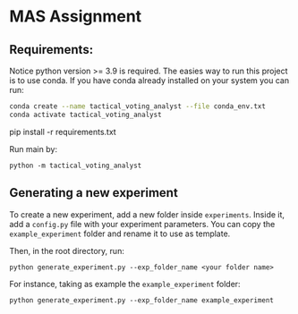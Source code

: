 # MAS Assignment

## Requirements:

Notice python version >= 3.9 is required.
The easies way to run this project is to use conda. If you have conda already installed on your system you can run:
``` bash
conda create --name tactical_voting_analyst --file conda_env.txt
conda activate tactical_voting_analyst
```
pip install -r requirements.txt

Run main by:

```
python -m tactical_voting_analyst
```

## Generating a new experiment

To create a new experiment, add a new folder inside `experiments`. Inside it, add a `config.py` file with your experiment parameters. You can copy the `example_experiment` folder and rename it to use as template.

Then, in the root directory, run:

```
python generate_experiment.py --exp_folder_name <your folder name>
```

For instance, taking as example the `example_experiment` folder:

```
python generate_experiment.py --exp_folder_name example_experiment
```
